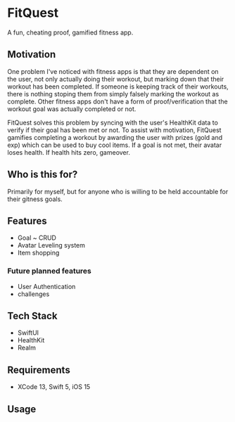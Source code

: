 # FitQuest
A fun, cheating proof, gamified fitness app.

## Motivation
One problem I've noticed with fitness apps is that they are dependent on the user, not only actually doing their workout, but marking down that their workout has been completed. 
If someone is keeping track of their workouts, there is nothing stoping them from simply falsely marking the workout as complete.
Other fitness apps don't have a form of proof/verification that the workout goal was actually completed or not.

FitQuest solves this problem by syncing with the user's HealthKit data to verify if their goal has been met or not. 
To assist with motivation, FitQuest gamifies completing a workout by awarding the user with prizes (gold and exp) which can be used to buy cool items.
If a goal is not met, their avatar loses health. If health hits zero, gameover. 

## Who is this for?
Primarily for myself, but for anyone who is willing to be held accountable for their gitness goals.

## Features
- Goal ~ CRUD
- Avatar Leveling system
- Item shopping

### Future planned features
- User Authentication
- challenges

## Tech Stack
- SwiftUI
- HealthKit
- Realm

## Requirements
- XCode 13, Swift 5, iOS 15

## Usage

